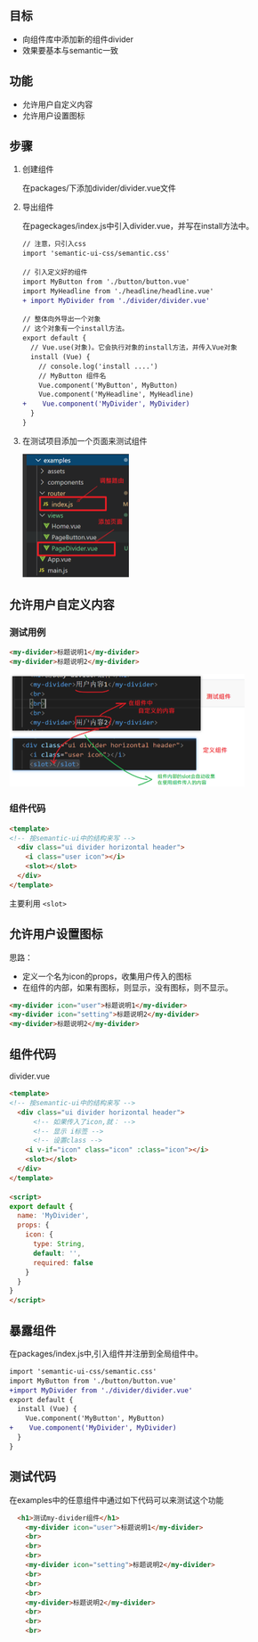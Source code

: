 ## 目标

- 向组件库中添加新的组件divider
- 效果要基本与semantic一致

## 功能

- 允许用户自定义内容
- 允许用户设置图标

## 步骤

1. 创建组件

   在packages/下添加divider/divider.vue文件

2. 导出组件

   在pageckages/index.js中引入divider.vue，并写在install方法中。

   ```diff
   // 注意，只引入css
   import 'semantic-ui-css/semantic.css'
   
   // 引入定义好的组件
   import MyButton from './button/button.vue'
   import MyHeadline from './headline/headline.vue'
   + import MyDivider from './divider/divider.vue'
   
   // 整体向外导出一个对象
   // 这个对象有一个install方法。
   export default {
     // Vue.use(对象)。它会执行对象的install方法，并传入Vue对象
     install (Vue) {
       // console.log('install ....')
       // MyButton 组件名
       Vue.component('MyButton', MyButton)
       Vue.component('MyHeadline', MyHeadline)
   +    Vue.component('MyDivider', MyDivider)
     }
   }
   ```

   

3. 在测试项目添加一个页面来测试组件

   <img src="asset/image-20200321102620050.png" alt="image-20200321102620050" style="zoom: 50%;" />

## 允许用户自定义内容

### 测试用例

```html
<my-divider>标题说明1</my-divider>
<my-divider>标题说明2</my-divider>
```

<img src="asset/image-20200321103645110.png" alt="image-20200321103645110" style="zoom:50%;" />

### 组件代码

```html
<template>
<!-- 按semantic-ui中的结构来写 -->
  <div class="ui divider horizontal header">
    <i class="user icon"></i>
    <slot></slot>
  </div>
</template>
```

主要利用  `<slot>`



## 允许用户设置图标

思路：

- 定义一个名为icon的props，收集用户传入的图标
- 在组件的内部，如果有图标，则显示，没有图标，则不显示。

```html
<my-divider icon="user">标题说明1</my-divider>
<my-divider icon="setting">标题说明2</my-divider>
<my-divider>标题说明2</my-divider>
```





## 组件代码

divider.vue

```html
<template>
<!-- 按semantic-ui中的结构来写 -->
  <div class="ui divider horizontal header">
      <!-- 如果传入了icon,就： -->
      <!-- 显示 i标签 -->
      <!-- 设置class -->
    <i v-if="icon" class="icon" :class="icon"></i>
    <slot></slot>
  </div>
</template>

<script>
export default {
  name: 'MyDivider',
  props: {
    icon: {
      type: String,
      default: '',
      required: false
    }
  }
}
</script>

```

## 暴露组件

在packages/index.js中,引入组件并注册到全局组件中。

```diff
import 'semantic-ui-css/semantic.css'
import MyButton from './button/button.vue'
+import MyDivider from './divider/divider.vue'
export default {
  install (Vue) {
    Vue.component('MyButton', MyButton)
+    Vue.component('MyDivider', MyDivider)
  }
}
```



## 测试代码

在examples中的任意组件中通过如下代码可以来测试这个功能

```html
  <h1>测试my-divider组件</h1>
    <my-divider icon="user">标题说明1</my-divider>
    <br>
    <br>
    <br>
    <my-divider icon="setting">标题说明2</my-divider>
    <br>
    <br>
    <br>
    <my-divider>标题说明2</my-divider>
    <br>
    <br>
    <br>
```


